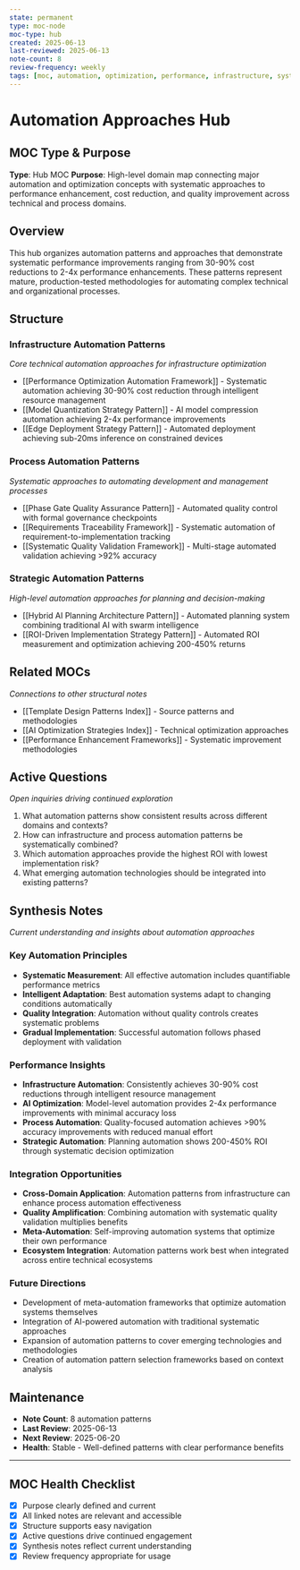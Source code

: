 ```yaml
---
state: permanent
type: moc-node
moc-type: hub
created: 2025-06-13
last-reviewed: 2025-06-13
note-count: 8
review-frequency: weekly
tags: [moc, automation, optimization, performance, infrastructure, systematic]
---
```

# Automation Approaches Hub

## MOC Type & Purpose

**Type**: Hub MOC
**Purpose**: High-level domain map connecting major automation and optimization concepts with systematic approaches to performance enhancement, cost reduction, and quality improvement across technical and process domains.

## Overview

This hub organizes automation patterns and approaches that demonstrate systematic performance improvements ranging from 30-90% cost reductions to 2-4x performance enhancements. These patterns represent mature, production-tested methodologies for automating complex technical and organizational processes.

## Structure

### Infrastructure Automation Patterns
*Core technical automation approaches for infrastructure optimization*

- [[Performance Optimization Automation Framework]] - Systematic automation achieving 30-90% cost reduction through intelligent resource management
- [[Model Quantization Strategy Pattern]] - AI model compression automation achieving 2-4x performance improvements
- [[Edge Deployment Strategy Pattern]] - Automated deployment achieving sub-20ms inference on constrained devices

### Process Automation Patterns
*Systematic approaches to automating development and management processes*

- [[Phase Gate Quality Assurance Pattern]] - Automated quality control with formal governance checkpoints
- [[Requirements Traceability Framework]] - Systematic automation of requirement-to-implementation tracking
- [[Systematic Quality Validation Framework]] - Multi-stage automated validation achieving >92% accuracy

### Strategic Automation Patterns
*High-level automation approaches for planning and decision-making*

- [[Hybrid AI Planning Architecture Pattern]] - Automated planning system combining traditional AI with swarm intelligence
- [[ROI-Driven Implementation Strategy Pattern]] - Automated ROI measurement and optimization achieving 200-450% returns

## Related MOCs
*Connections to other structural notes*

- [[Template Design Patterns Index]] - Source patterns and methodologies
- [[AI Optimization Strategies Index]] - Technical optimization approaches
- [[Performance Enhancement Frameworks]] - Systematic improvement methodologies

## Active Questions
*Open inquiries driving continued exploration*

1. What automation patterns show consistent results across different domains and contexts?
2. How can infrastructure and process automation patterns be systematically combined?
3. Which automation approaches provide the highest ROI with lowest implementation risk?
4. What emerging automation technologies should be integrated into existing patterns?

## Synthesis Notes

*Current understanding and insights about automation approaches*

### Key Automation Principles
- **Systematic Measurement**: All effective automation includes quantifiable performance metrics
- **Intelligent Adaptation**: Best automation systems adapt to changing conditions automatically
- **Quality Integration**: Automation without quality controls creates systematic problems
- **Gradual Implementation**: Successful automation follows phased deployment with validation

### Performance Insights
- **Infrastructure Automation**: Consistently achieves 30-90% cost reductions through intelligent resource management
- **AI Optimization**: Model-level automation provides 2-4x performance improvements with minimal accuracy loss
- **Process Automation**: Quality-focused automation achieves >90% accuracy improvements with reduced manual effort
- **Strategic Automation**: Planning automation shows 200-450% ROI through systematic decision optimization

### Integration Opportunities
- **Cross-Domain Application**: Automation patterns from infrastructure can enhance process automation effectiveness
- **Quality Amplification**: Combining automation with systematic quality validation multiplies benefits
- **Meta-Automation**: Self-improving automation systems that optimize their own performance
- **Ecosystem Integration**: Automation patterns work best when integrated across entire technical ecosystems

### Future Directions
- Development of meta-automation frameworks that optimize automation systems themselves
- Integration of AI-powered automation with traditional systematic approaches
- Expansion of automation patterns to cover emerging technologies and methodologies
- Creation of automation pattern selection frameworks based on context analysis

## Maintenance

- **Note Count**: 8 automation patterns
- **Last Review**: 2025-06-13
- **Next Review**: 2025-06-20
- **Health**: Stable - Well-defined patterns with clear performance benefits

---

## MOC Health Checklist

- [x] Purpose clearly defined and current
- [x] All linked notes are relevant and accessible
- [x] Structure supports easy navigation
- [x] Active questions drive continued engagement
- [x] Synthesis notes reflect current understanding
- [x] Review frequency appropriate for usage